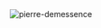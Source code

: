 <p align="center">
  <img align="center" src="https://github-readme-stats.vercel.app/api/top-langs?username=pierre-demessence&show_icons=true&locale=en&layout=compact" alt="pierre-demessence" />
&nbsp;
</p>

